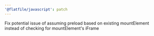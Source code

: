 ```yaml
---
'@flatfile/javascript': patch
---
```


Fix potential issue of assuming preload based on existing mountElement instead of checking for mountElement's iFrame
